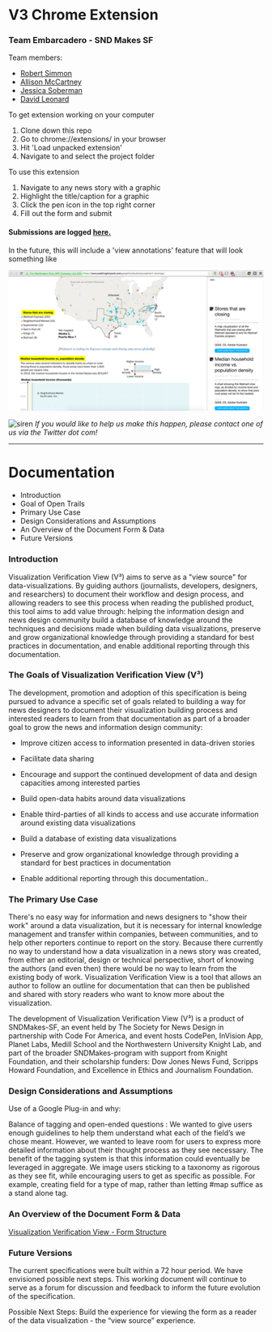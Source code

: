 # V3 Chrome Extension

### Team Embarcadero - SND Makes SF

Team members:
- [Robert Simmon](https://twitter.com/rsimmon)
- [Allison McCartney](https://twitter.com/anmccartney)
- [Jessica Soberman](https://twitter.com/sobermanj)
- [David Leonard](https://twitter.com/davidleonardii)

To get extension working on your computer

1. Clone down this repo
2. Go to chrome://extensions/ in your browser
3. Hit 'Load unpacked extension'
4. Navigate to and select the project folder

To use this extension

1. Navigate to any news story with a graphic
2. Highlight the title/caption for a graphic
3. Click the pen icon in the top right corner
4. Fill out the form and submit

#### Submissions are logged [here.](http://v3-api.herokuapp.com/)

In the future, this will include a 'view annotations' feature that will look something like

![annotations](display-mode-01.png)

![siren](http://www.drudgesiren.com/siren.gif) 
*If you would like to help us make this happen, please contact one of us via the Twitter dot com!*

---

# Documentation

- Introduction
- Goal of Open Trails
- Primary Use Case
- Design Considerations and Assumptions
- An Overview of the Document Form & Data
- Future Versions
 
### Introduction

Visualization Verification View (V³) aims to serve as a "view source" for data-visualizations. By guiding authors (journalists, developers, designers, and researchers) to document their workflow and design process, and allowing readers to see this process when reading the published product, this tool aims to add value through: helping the information design and news design community build a database of knowledge around the techniques and decisions made when building data visualizations, preserve and grow organizational knowledge through providing a standard for best practices in documentation, and enable additional reporting through this documentation.

### The Goals of Visualization Verification View (V³) 

The development, promotion and adoption of this specification is being pursued to advance a specific set of goals related to building a way for news designers to document their visualization building process and interested readers to learn from that documentation as part of a broader goal to grow the news and information design community:

- Improve citizen access to information presented in data-driven stories

- Facilitate data sharing 

- Encourage and support the continued development of data and design capacities among interested parties

- Build open-data habits around data visualizations

- Enable third-parties of all kinds to access and use accurate information around existing data visualizations 

- Build a database of existing data visualizations

- Preserve and grow organizational knowledge through providing a standard for best practices in documentation

- Enable additional reporting through this documentation..


### The Primary Use Case

There's no easy way for information and news designers to "show their work" around a data visualization, but it is necessary for internal knowledge management and transfer within companies, between communities, and to help other reporters continue to report on the story. Because there currently no way to understand how a data visualization in a news story was created, from either an editorial, design or technical perspective, short of knowing the authors (and even then) there would be no way to learn from the existing body of work. Visualization Verification View is a tool that allows an author to follow an outline for documentation that can then be published and shared with story readers who want to know more about the visualization. 

The development of Visualization Verification View (V³) is a product of  SNDMakes-SF, an event held by The Society for News Design in partnership with Code For America, and event hosts CodePen, InVision App, Planet Labs, Medill School and the Northwestern University Knight Lab, and part of the broader SNDMakes-program with support from ​Knight Foundation, and their scholarship funders: ​Dow Jones News Fund​, ​Scripps Howard Foundation, and ​Excellence in Ethics and Journalism Foundation.

### Design Considerations and Assumptions 

Use of a Google Plug-in and why:

Balance of tagging and open-ended questions : We wanted to give users enough guidelines to help them understand what each of the field’s we chose meant. However, we wanted to leave room for users to express more detailed information about their thought process as they see necessary. The benefit of the tagging system is that this information could eventually be leveraged in aggregate. We image users sticking to a taxonomy as rigorous as they see fit, while encouraging users to get as specific as possible. For example, creating field for a type of map, rather than letting #map suffice as a stand alone tag. 

### An Overview of the Document Form & Data

[Visualization Verification View - Form Structure](https://docs.google.com/spreadsheets/d/1PEoMEZo_ZsM0Iv0urW1vD9lFCFa1HNYn6JF_uXIr7X4/edit?pref=2&pli=1#gid=1239585791)

### Future Versions

The current specifications were built within a 72 hour period. We have envisioned possible next steps. This working document will continue to serve as a forum for discussion and feedback to inform the future evolution of the specification.

Possible Next Steps:
Build the experience for viewing the form as a reader of the data visualization - the “view source” experience. 